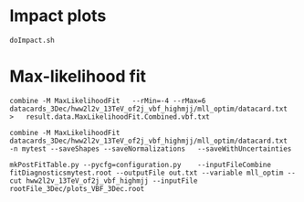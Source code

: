 Impact plots
====

    doImpact.sh
    

Max-likelihood fit 
====

    combine -M MaxLikelihoodFit   --rMin=-4 --rMax=6     datacards_3Dec/hww2l2v_13TeV_of2j_vbf_highmjj/mll_optim/datacard.txt          >   result.data.MaxLikelihoodFit.Combined.vbf.txt
    
    combine -M MaxLikelihoodFit datacards_3Dec/hww2l2v_13TeV_of2j_vbf_highmjj/mll_optim/datacard.txt  -n mytest --saveShapes --saveNormalizations   --saveWithUncertainties
 
    mkPostFitTable.py --pycfg=configuration.py    --inputFileCombine fitDiagnosticsmytest.root --outputFile out.txt --variable mll_optim --cut hww2l2v_13TeV_of2j_vbf_highmjj --inputFile rootFile_3Dec/plots_VBF_3Dec.root
     
    
    


